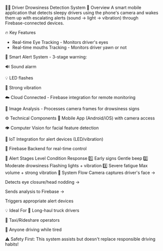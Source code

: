 🚗💤 Driver Drowsiness Detection System
🌟 Overview
A smart mobile application that detects sleepy drivers using the phone's camera and wakes them up with escalating alerts (sound → light → vibration) through Firebase-connected devices.

🔥 Key Features
- Real-time Eye Tracking - Monitors driver's eyes
- Real-time mouths Tracking - Monitors driver yawn or not

📳 Smart Alert System - 3-stage warning:

🔊 Sound alarm

💡 LED flashes

📳 Strong vibration

☁️ Cloud Connected - Firebase integration for remote monitoring

📸 Image Analysis - Processes camera frames for drowsiness signs

⚙️ Technical Components
📱 Mobile App (Android/iOS) with camera access

👁️ Computer Vision for facial feature detection

🔌 IoT Integration for alert devices (LED/vibration)

🚀 Firebase Backend for real-time control

🚨 Alert Stages
Level	Condition	Response
1️⃣	Early signs	Gentle beep
2️⃣	Moderate drowsiness	Flashing lights + vibration
3️⃣	Severe fatigue	Max volume + strong vibration
📸 System Flow
Camera captures driver's face →

Detects eye closure/head nodding →

Sends analysis to Firebase →

Triggers appropriate alert devices

💡 Ideal For
🚛 Long-haul truck drivers

🚕 Taxi/Rideshare operators

🚗 Anyone driving while tired

⚠️ Safety First: This system assists but doesn't replace responsible driving habits!
